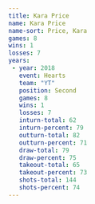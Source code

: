 ```yaml
---
title: Kara Price
name: Kara Price
name-sort: Price, Kara
games: 8
wins: 1
losses: 7
years:
 - year: 2018
   event: Hearts
   team: "YT"
   position: Second
   games: 8
   wins: 1
   losses: 7
   inturn-total: 62
   inturn-percent: 79
   outturn-total: 82
   outturn-percent: 71
   draw-total: 79
   draw-percent: 75
   takeout-total: 65
   takeout-percent: 73
   shots-total: 144
   shots-percent: 74
---
```

